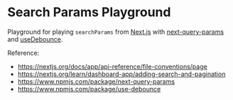 # Search Params Playground

Playground for playing `searchParams` from
[Next.js](https://nextjs.org/docs/app/api-reference/file-conventions/page) with
[next-query-params](https://www.npmjs.com/package/next-query-params) and
[useDebounce](https://www.npmjs.com/package/use-debounce).

Reference:

- https://nextjs.org/docs/app/api-reference/file-conventions/page
- https://nextjs.org/learn/dashboard-app/adding-search-and-pagination
- https://www.npmjs.com/package/next-query-params
- https://www.npmjs.com/package/use-debounce
